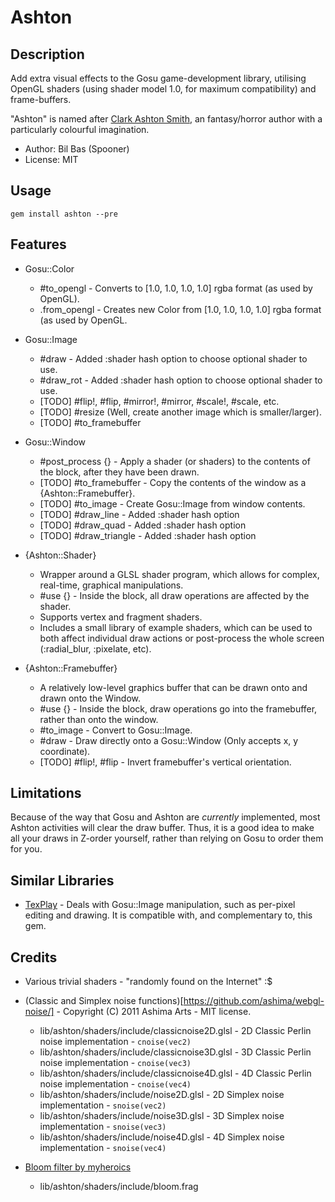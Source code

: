 Ashton
======

Description
-----------

Add extra visual effects to the Gosu game-development library, utilising OpenGL shaders (using shader model 1.0, for maximum compatibility) and frame-buffers.

"Ashton" is named after [Clark Ashton Smith](http://en.wikipedia.org/wiki/Clark_Ashton_Smith), an fantasy/horror author
with a particularly colourful imagination.

- Author: Bil Bas (Spooner)
- License: MIT

Usage
-----

    gem install ashton --pre

Features
--------

- Gosu::Color
  * #to_opengl - Converts to [1.0, 1.0, 1.0, 1.0] rgba format (as used by OpenGL).
  * .from_opengl - Creates new Color from [1.0, 1.0, 1.0, 1.0] rgba format (as used by OpenGL.

- Gosu::Image
  * #draw - Added :shader hash option to choose optional shader to use.
  * #draw_rot - Added :shader hash option to choose optional shader to use.
  * [TODO] #flip!, #flip, #mirror!, #mirror, #scale!, #scale, etc.
  * [TODO] #resize (Well, create another image which is smaller/larger).
  * [TODO] #to_framebuffer

- Gosu::Window
  * #post_process {} - Apply a shader (or shaders) to the contents of the block, after they have been drawn.
  * [TODO] #to_framebuffer - Copy the contents of the window as a {Ashton::Framebuffer}.
  * [TODO] #to_image - Create Gosu::Image from window contents.
  * [TODO] #draw_line - Added :shader hash option
  * [TODO] #draw_quad - Added :shader hash option
  * [TODO] #draw_triangle - Added :shader hash option

- {Ashton::Shader}
  * Wrapper around a GLSL shader program, which allows for complex, real-time, graphical manipulations.
  * #use {} - Inside the block, all draw operations are affected by the shader.
  * Supports vertex and fragment shaders.
  * Includes a small library of example shaders, which can be used to both affect individual draw actions or post-process the whole screen (:radial_blur, :pixelate, etc).

- {Ashton::Framebuffer}
  * A relatively low-level graphics buffer that can be drawn onto and drawn onto the Window.
  * #use {} - Inside the block, draw operations go into the framebuffer, rather than onto the window.
  * #to_image - Convert to Gosu::Image. 
  * #draw - Draw directly onto a Gosu::Window (Only accepts x, y coordinate).
  * [TODO] #flip!, #flip - Invert framebuffer's vertical orientation.

Limitations
-----------

Because of the way that Gosu and Ashton are _currently_ implemented, most Ashton activities will clear the draw buffer.
Thus, it is a good idea to make all your draws in Z-order yourself, rather than relying on Gosu to order them for you.

Similar Libraries
-----------------

- [TexPlay](https://github.com/banister/texplay) - Deals with Gosu::Image manipulation, such as per-pixel editing and drawing. It is compatible with, and complementary to, this gem.

Credits
-------

- Various trivial shaders - "randomly found on the Internet" :$

- (Classic and Simplex noise functions)[https://github.com/ashima/webgl-noise/] - Copyright (C) 2011 Ashima Arts - MIT license.
  * lib/ashton/shaders/include/classicnoise2D.glsl - 2D Classic Perlin noise implementation - `cnoise(vec2)`
  * lib/ashton/shaders/include/classicnoise3D.glsl - 3D Classic Perlin noise implementation - `cnoise(vec3)`
  * lib/ashton/shaders/include/classicnoise4D.glsl - 4D Classic Perlin noise implementation - `cnoise(vec4)`
  * lib/ashton/shaders/include/noise2D.glsl - 2D Simplex noise implementation - `snoise(vec2)`
  * lib/ashton/shaders/include/noise3D.glsl - 3D Simplex noise implementation - `snoise(vec3)`
  * lib/ashton/shaders/include/noise4D.glsl - 4D Simplex noise implementation - `snoise(vec4)`

- [Bloom filter by myheroics](http://myheroics.wordpress.com/2008/09/04/glsl-bloom-shader/)
  * lib/ashton/shaders/include/bloom.frag


